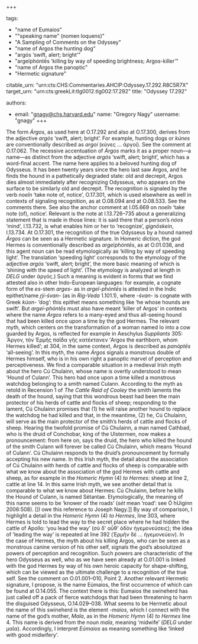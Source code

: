 +++

tags:
- "name of Eumaios"
- "&quot;speaking name&quot; (nomen loquens)"
- "A Sampling of Comments on the Odyssey"
- "name of Argos the hunting dog"
- "argós ‘swift, alert; bright’"
- "argeïphóntēs ‘killing by way of speeding brightness; Argos-killer’"
- "name of Argos the panoptic"
- "Hermetic signature"

citable_urn: "urn:cts:CHS:Commentaries.AHCIP:Odyssey.17.292.R8C5R7X"
target_urn: "urn:cts:greekLit:tlg0012.tlg002:17.292"
title: "Odyssey 17.292"

authors:
- email: "gnagy@chs.harvard.edu"
  name: "Gregory Nagy"
  username: "gnagy"
+++

<p>The form <em>Árgos</em>, as used here at O.17.292 and also at O.17.300, derives from the adjective <em>argós</em> ‘swift, alert; bright’. For example, hunting dogs or <em>kúnes</em> are conventionally described as <em>argoí</em> (κύνες ... ἀργοί). See the comment at O.17.062. The recessive accentuation of <em>Árgos</em> marks it as a proper noun—a name—as distinct from the adjective <em>argós</em> ‘swift, alert; bright’, which has a word-final accent. The name here applies to a beloved hunting dog of Odysseus. It has been twenty years since the hero last saw Argos, and he finds the hound in a pathetically degraded state: old and decrepit, Argos dies almost immediately after recognizing Odysseus, who appears on the surface to be similarly old and decrepit. The recognition is signaled by the verb <em>noeîn</em> ‘take note of, notice’, O.17.301, which is used elsewhere as well in contexts of signaling recognition, as at O.08.094 and at O.08.533. See the comments there. See also the anchor comment at I.05.669 on <em>noeîn</em> ‘take note (of), notice’. Relevant is the note at I.13.726–735 about a generalizing statement that is made in those lines: it is said there that a person’s <em>nóos</em> ‘mind’, I.13.732, is what enables him or her to ‘recognize’, <em>gignōskein</em>, I.13.734. At O.17.301, the recognition of the true Odysseus by a hound named <em>Árgos</em> can be seen as a Hermetic signature. In Homeric diction, the god Hermes is conventionally described as <em>argeïphóntēs</em>, as at O.01.038, and this agent noun can be read etymologically as ‘killing by way of speeding light’. The translation ‘speeding light’ corresponds to the etymology of the adjective <em>argós</em> ‘swift, alert; bright’, the more basic meaning of which is ‘shining with the speed of light’. (The etymology is analyzed at length in <em>DELG</em> under ἀργός.) Such a meaning is evident in forms that we find attested also in other Indo-European languages: for example, a cognate form of the <em>es</em>-stem <em>arges</em>- as in <em>argeï-phóntēs</em> is attested in the Indic epithet/name <em>r̥jí-śvan</em>- (as in <em>Rig-Veda</em> 1.101.1), where  -<em>śvan</em>- is cognate with Greek <em>kúon</em>- ‘dog’: this epithet means something like ‘he whose hounds are swift’. But <em>argeï-phóntēs</em> must also have meant ‘killer of Argos’ in contexts where the name <em>Árgos</em> refers to a many-eyed and thus all-seeing hound that had been killed once upon a time by the god Hermes. The relevant myth, which centers on the transformation of a woman named Io into a cow guarded by Argos, is reflected for example in Aeschylus <em>Suppliants</em> 305: Ἄργον, τὸν Ἑρμῆς παῖδα γῆς κατέκτανεν ‘Argos the earthborn, whom Hermes killed’; at 304, in the same context, Argos is described as <em>panóptēs</em> ‘all-seeing’. In this myth, the name <em>Árgos</em> signals a monstrous double of Hermes himself, who is in his own right a panoptic marvel of perception and perceptiveness. We find a comparable situation in a medieval Irish myth about the hero Cú Chulainn, whose name is overtly understood to mean ‘Hound of Culann’. This hero had once upon a time killed a monstrous watchdog belonging to a smith named Culann. According to the myth as retold in Recension 1 of <em>The Cattle Raid of Cooley</em> the smith laments the death of the hound, saying that this wondrous beast had been the main protector of his herds of cattle and flocks of sheep; responding to the lament, Cú Chulainn promises that (1) he will raise another hound to replace the watchdog he had killed and that, in the meantime, (2) he, Cú Chulainn, will serve as the main protector of the smith’s herds of cattle and flocks of sheep. Hearing the twofold promise of Cú Chulainn, a man named Cathbad, who is the druid of Conchobar, king of the Ulstermen, now makes a pronouncement: from here on, says the druid, the hero who killed the hound of the smith Culann will forever be called Cú Chulainn, which means ‘Hound of Culann’. Cú Chulainn responds to the druid’s pronouncement by formally accepting his new name. In this Irish myth, the detail about the association of Cú Chulainn with herds of cattle and flocks of sheep is comparable with what we know about the association of the god Hermes with cattle and sheep, as for example in the <em>Homeric Hymn</em> (4) <em>to Hermes</em>: sheep at line 2, cattle at line 14. In this same Irish myth, we see another detail that is comparable to what we know about Hermes: Cú Chulainn, before he kills the Hound of Culann, is named Sétantae. Etymologically, the meaning of this name seems to be ‘knower of the roads’ (<em>sét</em> mean ‘road’: see Ó hUiginn 2006:508). [[I owe this reference to Joseph Nagy.]] By way of comparison, I highlight a detail in the <em>Homeric Hymn</em> (4) <em>to Hermes</em>, line 303, where Hermes is told to lead the way to the secret place where he had hidden the cattle of Apollo: ‘you lead the way’ (σὺ δ&#x27; αὖθ&#x27; ὁδὸν ἡγεμονεύσεις); the idea of ‘leading the way’ is repeated at line 392 (Ἑρμῆν δὲ ... ἡγεμονεύειν). In the case of Hermes, the myth about his killing Argos, who can be seen as a monstrous canine version of his other self, signals the god’s absolutized powers of perception and recognition. Such powers are characteristic of the hero Odysseus as well, who as we have seen already at O.01.001 is linked with the god Hermes by way of his own heroic capacity for shape-shifting, which can be viewed as the ultimate challenge to a recognition of the true self. See the comment on O.01.001–010, Point 2. Another relevant Hermetic signature, I propose, is the name Eúmaios, the first occurrence of which can be found at O.14.055. The context there is this: Eumaios the swineherd has just called off a pack of fierce watchdogs that had been threatening to harm the disguised Odysseus, O.14.029–038. What seems to be Hermetic about the name of this swineherd is the element -<em>maios</em>, which I connect with the name of the god’s mother, <em>Maîa</em>, as in the <em>Homeric Hymn</em> (4) <em>to Hermes</em> line 4. This name is derived from the noun <em>maîa</em>, meaning ‘midwife’ (<em>DELG</em> under μαῖα). Accordingly, I interpret <em>Eúmaios</em> as meaning something like ‘linked with good midwifery’. </p>